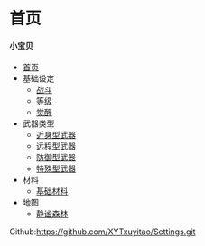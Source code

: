 # 首页

#### 小宝贝

* [首页](README.md)
* 基础设定
    * [战斗](基础设定\战斗.md)
    * [等级](基础设定\等级.md)
    * [觉醒](基础设定\觉醒.md)
* 武器类型
    * [近身型武器](武器类型\近身型武器.md)
    * [远程型武器](武器类型\远程型武器.md)
    * [防御型武器](武器类型\防御型武器.md)
    * [特殊型武器](武器类型\特殊型武器.md)
* 材料
    * [基础材料](材料\基础材料.md)
* 地图 
    * [静谧森林](世界地图\静谧森林(T1).md)
  
Github:https://github.com/XYTxuyitao/Settings.git